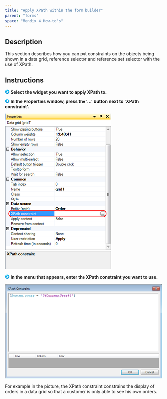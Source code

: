 ```yaml
---
title: "Apply XPath within the form builder"
parent: "forms"
space: "Mendix 4 How-to's"
---
```

## Description

This section describes how you can put constraints on the objects being shown in a data grid, reference selector and reference set selector with the use of XPath.

## Instructions

![](attachments/819203/917932.png) **Select the widget you want to apply XPath to.**

![](attachments/819203/917932.png) **In the Properties window, press the '...' button next to 'XPath constraint'.**

![](attachments/2621491/2752757.png)

![](attachments/819203/917932.png) **In the menu that appears, enter the XPath constraint you want to use.**

![](attachments/2621491/2752775.png)

For example in the picture, the XPath constraint constrains the display of orders in a data grid so that a customer is only able to see his own orders.
